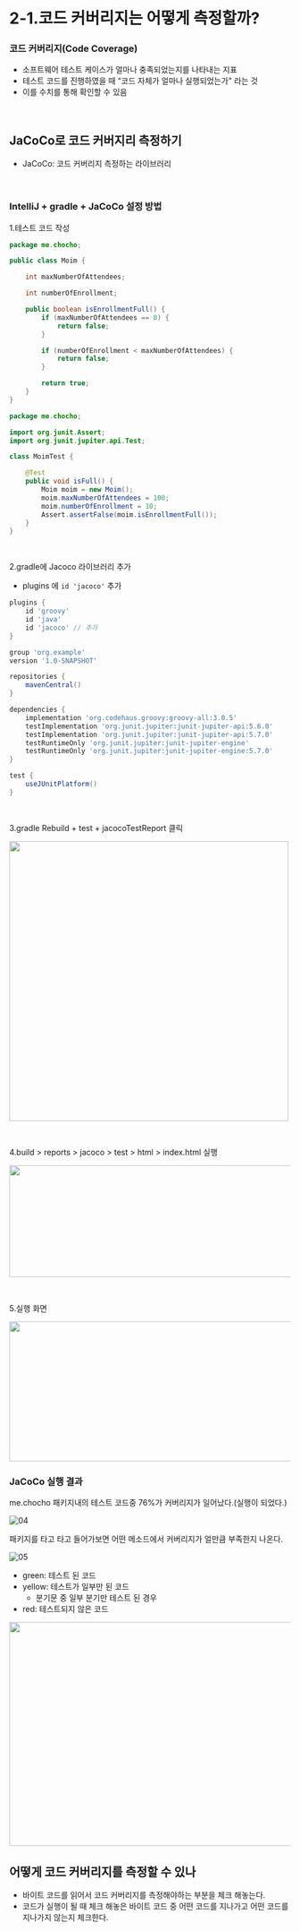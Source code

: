 # 2-1.코드 커버리지는 어떻게 측정할까?

### 코드 커버리지(Code Coverage)

- 소프트웨어 테스트 케이스가 얼마나 충족되었는지를 나타내는 지표
- 테스트 코드를 진행하였을 때 “코드 자체가 얼마나 실행되었는가" 라는 것
- 이를 수치를 통해 확인할 수 있음
<br/>

## JaCoCo로 코드 커버지리 측정하기

- JaCoCo: 코드 커버리지 측정하는 라이브러리

<br/>

### IntelliJ + gradle + JaCoCo 설정 방법

1.테스트 코드 작성

```java
package me.chocho;

public class Moim {

    int maxNumberOfAttendees;

    int numberOfEnrollment;

    public boolean isEnrollmentFull() {
        if (maxNumberOfAttendees == 0) {
            return false;
        }

        if (numberOfEnrollment < maxNumberOfAttendees) {
            return false;
        }

        return true;
    }
}
```

```java
package me.chocho;

import org.junit.Assert;
import org.junit.jupiter.api.Test;

class MoimTest {

    @Test
    public void isFull() {
        Moim moim = new Moim();
        moim.maxNumberOfAttendees = 100;
        moim.numberOfEnrollment = 10;
        Assert.assertFalse(moim.isEnrollmentFull());
    }
}
```
<br/>

2.gradle에 Jacoco 라이브러리 추가

- plugins 에 `id 'jacoco'`  추가

```groovy
plugins {
    id 'groovy'
    id 'java'
    id 'jacoco' // 추가
}

group 'org.example'
version '1.0-SNAPSHOT'

repositories {
    mavenCentral()
}

dependencies {
    implementation 'org.codehaus.groovy:groovy-all:3.0.5'
    testImplementation 'org.junit.jupiter:junit-jupiter-api:5.6.0'
    testImplementation 'org.junit.jupiter:junit-jupiter-api:5.7.0'
    testRuntimeOnly 'org.junit.jupiter:junit-jupiter-engine'
    testRuntimeOnly 'org.junit.jupiter:junit-jupiter-engine:5.7.0'
}

test {
    useJUnitPlatform()
}
``` 
<br/>

3.gradle Rebuild + test + jacocoTestReport 클릭

 <img src="https://user-images.githubusercontent.com/52793122/154376088-f17ad1b7-a1b8-4362-9c30-eced8608c0a9.png"  width="500" height="500"/><br/>

<br/>

4.build > reports > jacoco > test > html > index.html 실행

 <img src="https://user-images.githubusercontent.com/52793122/154376099-918b7322-d7c9-49dc-85d6-f303477fcb8a.png"  width="800" height="200"/><br/>

<br/>

5.실행 화면

 <img src="https://user-images.githubusercontent.com/52793122/154376102-aeec608e-511e-471f-86ad-2f08e4506f0b.png"  width="700" height="250"/>

### JaCoCo 실행 결과

me.chocho 패키지내의 테스트 코드중 76%가 커버리지가 일어났다.(실행이 되었다.)

![04](https://user-images.githubusercontent.com/52793122/154376105-b21fd260-99e9-4eb5-892b-9e3f32ed9644.png)

패키지를 타고 타고 들어가보면 어떤 메소드에서 커버리지가 얼만큼 부족한지 나온다.

![05](https://user-images.githubusercontent.com/52793122/154376108-a876b503-0d2c-476a-aa45-4735b3a3e6c0.png)

- green: 테스트 된 코드
- yellow: 테스트가 일부만 된 코드
    - 분기문 중 일부 분기만 테스트 된 경우
- red: 테스트되지 않은 코드

 <img src="https://user-images.githubusercontent.com/52793122/154376110-52e08265-b1f7-4f0e-83c8-75bd711f4990.png"  width="600" height="400"/>

## 어떻게 코드 커버리지를 측정할 수 있나

- 바이트 코드를 읽어서 코드 커버리지를 측정해야하는 부분을 체크 해놓는다.
- 코드가 실행이 될 때 체크 해놓은 바이트 코드 중 어떤 코드를 지나가고 어떤 코드를 지나가지 않는지 체크한다.